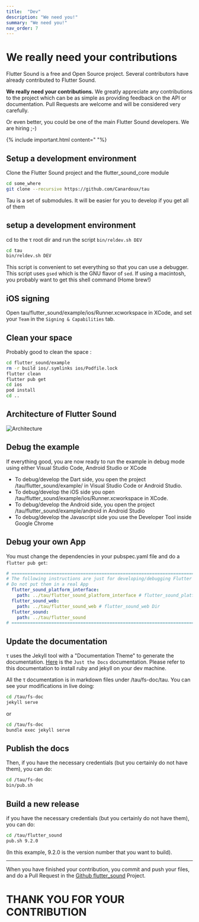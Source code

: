 ```yaml
---
title:  "Dev"
description: "We need you!"
summary: "We need you!"
nav_order: 7
---
```


# We really need your contributions

Flutter Sound is a free and Open Source project. Several contributors have already contributed to Flutter Sound.

**We really need your contributions.**
We greatly appreciate any contributions to the project which can be as simple as providing feedback on the API or documentation.
Pull Requests are welcome and will be considered very carefully.

Or even better, you could be one of the main Flutter Sound developers.
We are hiring ;-)

{% include important.html content="
"%}
## Setup a development environment

Clone the Flutter Sound project and the flutter_sound_core module

```sh
cd some_where
git clone --recursive https://github.com/Canardoux/tau
```
Tau is a set of submodules. It will be easier for you to
develop if you get all of them

## setup a development environment

cd to the &tau; root dir and run the script `bin/reldev.sh DEV`

```sh
cd tau
bin/reldev.sh DEV
```
This script is convenient to set everything so that you can use a debugger.
This script uses `gsed` which is the GNU flavor of `sed`.
If using a macintosh, you probably want to get this shell command (Home brew!)

## iOS signing

Open tau/flutter_sound/example/ios/Runner.xcworkspace in XCode, and set your `Team` in the `Signing & Capabilities` tab.

## Clean your space

Probably good to clean the space :

```sh
cd flutter_sound/example
rm -r build ios/.symlinks ios/Podfile.lock
flutter clean
flutter pub get
cd ios
pod install
cd ..
```

## Architecture of Flutter Sound

![Architecture](architecture.png)
## Debug the example

If everything good, you are now ready to run the example in debug mode using either Visual Studio Code, Android Studio or XCode

- To debug/develop the Dart side, you open the project /tau/flutter_sound/example/ in Visual Studio Code or Android Studio.
- To debug/develop the iOS side you open /tau/flutter_sound/example/ios/Runner.xcworkspace in XCode.
- To debug/develop the Android side, you open the project /tau/flutter_sound/example/android in Android Studio
- To debug/develop the Javascript side you use the Developer Tool inside Google Chrome

## Debug your own App

You must change the dependencies in your pubspec.yaml file and do a `flutter pub get`:

```yaml
# ============================================================================
# The following instructions are just for developing/debugging Flutter Sound
# Do not put them in a real App
  flutter_sound_platform_interface:
    path: ../tau/flutter_sound_platform_interface # flutter_sound_platform_interface Dir
  flutter_sound_web:
    path: ../tau/flutter_sound_web # flutter_sound_web Dir
  flutter_sound: 
    path: ../tau/flutter_sound
# ============================================================================
```

## Update the documentation

&tau; uses the Jekyll tool with a "Documentation Theme" to generate the documentation.
[Here](https://just-the-docs.com/) is the `Just the Docs` documentation.
Please refer to this documentation to install ruby and jekyll on your dev machine.

All the &tau; documentation is in markdown files under /tau/fs-doc/tau.
You can see your modifications in live doing:

```sh
cd /tau/fs-doc
jekyll serve
```
or
```sh
cd /tau/fs-doc
bundle exec jekyll serve
```

## Publish the docs

Then, if you have the necessary credentials (but you certainly do not have them), you can do:

```sh
cd /tau/fs-doc
bin/pub.sh
```

## Build a new release

if you have the necessary credentials (but you certainly do not have them), you can do:

```sh
cd /tau/flutter_sound
pub.sh 9.2.0
```

(In this example, 9.2.0 is the version number that you want to build).

------------------

When you have finished your contribution, you commit and push your files, and do a Pull Request in the [Github flutter_sound](https://github.com/canardoux/flutter_sound/) Project.

# THANK YOU FOR YOUR CONTRIBUTION
